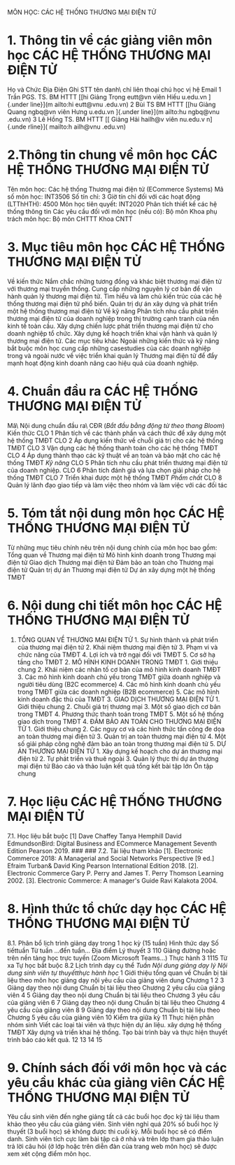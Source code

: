 MÔN HỌC: CÁC HỆ THỐNG THƯƠNG MẠI ĐIỆN TỬ 
# 1. Thông tin về các giảng viên môn học CÁC HỆ THỐNG THƯƠNG MẠI ĐIỆN TỬ 
Họ và Chức Địa Điện Ghi STT tên danh\ chỉ liên thoại chú học vị hệ Email 1 Trần PGS. TS. BM HTTT [[hi Giảng Trọng eutt\@vn viên Hiếu u.edu.vn ]{.under line}](m ailto:hi eutt@vnu .edu.vn) 2 Bùi TS BM HTTT [[hu Giảng Quang ngbq\@vn viên Hưng u.edu.vn ]{.under line}](m ailto:hu ngbq@vnu .edu.vn) 3 Lê Hồng TS. BM HTTT [[ Giảng Hải hailh\@v viên nu.edu.v n]{.unde rline}]( mailto:h ailh@vnu .edu.vn) 
# 2.Thông tin chung về môn học CÁC HỆ THỐNG THƯƠNG MẠI ĐIỆN TỬ 
Tên môn học: Các hệ thống Thương mại điện tử (ECommerce Systems) Mã số môn học: INT3506 Số tín chỉ: 3 Giờ tín chỉ đối với các hoạt động (LTThHTH): 4500 Môn học tiên quyết: INT2020 Phân tích thiết kế các hệ thống thông tin Các yêu cầu đối với môn học (nếu có): Bộ môn Khoa phụ trách môn học: Bộ môn CHTTT Khoa CNTT 
# 3. Mục tiêu môn học CÁC HỆ THỐNG THƯƠNG MẠI ĐIỆN TỬ 
Về kiến thức Nắm chắc những tương đồng và khác biệt thương mại điện tử với thương mại truyền thống. Cung cấp những nguyên lý cơ bản để vận hành quản lý thương mại điện tử. Tìm hiểu và làm chủ kiến trúc của các hệ thống thương mại điện tử phổ biến. Quản trị dự án xây dựng và phát triển một hệ thống thương mại điện tử Về kỹ năng Phân tích nhu cầu phát triển thương mại điện tử của doanh nghiệp trong thị trường cạnh tranh của nền kinh tế toàn cầu. Xây dựng chiến lược phát triển thương mại điện tử cho doanh nghiệp tổ chức. Xây dựng kế hoạch triển khai vận hành và quản lý thương mại điện tử. Các mục tiêu khác Ngoài những kiến thức và kỹ năng bắt buộc môn học cung cấp những casestudies của các doanh nghiệp trong và ngoài nước về việc triển khai quản lý Thương mại điện tử để đẩy mạnh hoạt động kinh doanh nâng cao hiệu quả của doanh nghiệp. 
# 4. Chuẩn đầu ra CÁC HỆ THỐNG THƯƠNG MẠI ĐIỆN TỬ 
Mã\ Nội dung chuẩn đầu ra\ CĐR (*Bắt đầu bằng động từ theo thang Bloom*) Kiến thức CLO 1 Phân tích về các thành phần và cách thức để xây dựng một hệ thống TMĐT CLO 2 Áp dụng kiến thức về chuỗi giá trị cho các hệ thống TMĐT CLO 3 Vận dụng các hệ thống thanh toán cho các hệ thống TMĐT CLO 4 Áp dụng thành thạo các kỹ thuật về an toàn và bảo mật cho các hệ thống TMĐT *Kỹ năng* CLO 5 Phân tích nhu cầu phát triển thương mại điện tử của doanh nghiệp. CLO 6 Phân tích đánh giá và lựa chọn giải pháp cho hệ thống TMĐT CLO 7 Triển khai được một hệ thống TMĐT *Phẩm chất* CLO 8 Quản lý lãnh đạo giao tiếp và làm việc theo nhóm và làm việc với các đối tác 
# 5. Tóm tắt nội dung môn học CÁC HỆ THỐNG THƯƠNG MẠI ĐIỆN TỬ 
Từ những mục tiêu chính nêu trên nội dung chính của môn học bao gồm: Tổng quan về Thương mại điện tử Mô hình kinh doanh trong Thương mại điện tử Giao dịch Thương mại điện tử Đảm bảo an toàn cho Thương mại điện tử Quản trị dự án Thương mại điện tử Dự án xây dựng một hệ thống TMĐT 
# 6. Nội dung chi tiết môn học CÁC HỆ THỐNG THƯƠNG MẠI ĐIỆN TỬ 
1. TỔNG QUAN VỀ THƯƠNG MẠI ĐIỆN TỬ 1. Sự hình thành và phát triển của thương mại điện tử 2. Khái niệm thương mại điện tử 3. Phạm vi và chức năng của TMĐT 4. Lợi ích và trở ngại đối với TMĐT 5. Cơ sở hạ tầng cho TMĐT 2. MÔ HÌNH KINH DOANH TRONG TMĐT 1. Giới thiệu chung 2. Khái niệm các nhân tố cơ bản của mô hình kinh doanh TMĐT 3. Các mô hình kinh doanh chủ yếu trong TMĐT giữa doanh nghiệp và người tiêu dùng (B2C ecommerce) 4. Các mô hình kinh doanh chủ yếu trong TMĐT giữa các doanh nghiệp (B2B ecommerce) 5. Các mô hình kinh doanh đặc thù của TMĐT 3. GIAO DỊCH THƯƠNG MẠI ĐIỆN TỬ 1. Giới thiệu chung 2. Chuỗi giá trị thương mại 3. Một số giao dịch cơ bản trong TMĐT 4. Phương thức thanh toán trong TMĐT 5. Một số hệ thống giao dịch trong TMĐT 4. ĐẢM BẢO AN TOÀN CHO THƯƠNG MẠI ĐIỆN TỬ 1. Giới thiệu chung 2. Các nguy cơ và các hình thức tấn công đe dọa an toàn thương mại điện tử 3. Quản trị an toàn thương mại điện tử 4. Một số giải pháp công nghệ đảm bảo an toàn trong thương mại điện tử 5. DỰ ÁN THƯƠNG MẠI ĐIỆN TỬ 1. Xây dựng kế hoạch cho dự án thương mại điện tử 2. Tự phát triển và thuê ngoài 3. Quản lý thực thi dự án thương mại điện tử Báo cáo và thảo luận kết quả tổng kết bài tập lớn Ôn tập chung 
# 7. Học liệu CÁC HỆ THỐNG THƯƠNG MẠI ĐIỆN TỬ 
7.1. Học liệu bắt buộc \[1\] Dave Chaffey Tanya Hemphill David EdmundsonBird: Digital
Business and ECommerce Management Seventh Edition Pearson 2019. ### ### 7.2. Tài liệu tham khảo \[1\]. Electronic Commerce 2018: A Managerial and Social Networks Perspective \[9 ed.\] Efraim Turban& David King Pearson International Edition 2018. \[2\]. Electronic Commerce Gary P. Perry and James T. Perry Thomson
Learning 2002. \[3\]. Electronic Commerce: A manager's Guide Ravi Kalakota 2004. 
# 8. Hình thức tổ chức dạy học CÁC HỆ THỐNG THƯƠNG MẠI ĐIỆN TỬ 
8.1. Phân bổ lịch trình giảng dạy trong 1 học kỳ (15 tuần) Hình thức dạy Số tiếttuần Từ tuần ...đến tuần... Địa điểm Lý thuyết 3 110 Giảng đường hoặc trên nền tảng học trực tuyến (Zoom Microsoft Teams...) Thực hành 3 1115 Từ xa Tự học bắt buộc 8.2 Lịch trình dạy cụ thể *Tuần* *Nội dung giảng dạy lý *Nội dung sinh viên tự thuyếtthực hành* học* 1 Giới thiệu tổng quan về Chuẩn bị tài liệu theo môn học giảng dạy nội yêu cầu của giảng viên dung Chương 1 2 3 Giảng dạy theo nội dung Chuẩn bị tài liệu theo Chương 2 yêu cầu của giảng viên 4 5 Giảng dạy theo nội dung Chuẩn bị tài liệu theo Chương 3 yêu cầu của giảng viên 6 7 Giảng dạy theo nội dung Chuẩn bị tài liệu theo Chương 4 yêu cầu của giảng viên 8 9 Giảng dạy theo nội dung Chuẩn bị tài liệu theo Chương 5 yêu cầu của giảng viên 10 Kiểm tra giữa kỳ 11 Thực hiện phân nhóm sinh Viết các loại tài viên và thực hiện dự án liệu. xây dựng hệ thống TMĐT Xây dựng và triển khai hệ thống. Tạo bài trình bày và thực hiện thuyết trình báo cáo kết quả. 12 13 14 15 
# 9. Chính sách đối với môn học và các yêu cầu khác của giảng viên CÁC HỆ THỐNG THƯƠNG MẠI ĐIỆN TỬ 
Yêu cầu sinh viên đến nghe giảng tất cả các buổi học đọc kỹ tài liệu tham khảo theo yêu cầu của giảng viên. Sinh viên nghỉ quá 20% số buổi học lý thuyết (3 buổi học) sẽ không được thi cuối kỳ. Mỗi buổi học sẽ có điểm danh. Sinh viên tích cực làm bài tập cả ở nhà và trên lớp tham gia thảo luận trả lời câu hỏi (ở lớp hoặc trên diễn đàn của trang web môn học) sẽ được xem xét cộng điểm môn học. 
